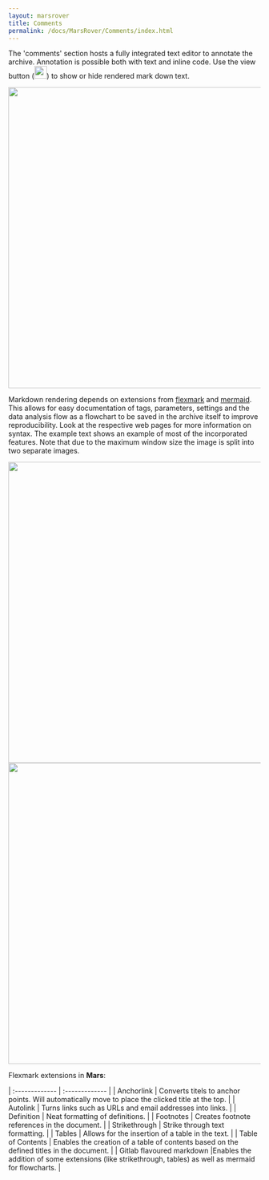```yaml
---
layout: marsrover
title: Comments
permalink: /docs/MarsRover/Comments/index.html
---
```


The 'comments' section hosts a fully integrated text editor to annotate the archive. Annotation is possible both with text and inline code. Use the view button (<img align='centre' src='{{site.baseurl}}/docs/img/Rover/img11.png' width='25' />) to show or hide rendered mark down text.


<img align='centre' src='{{site.baseurl}}/docs/img/Rover/img10.png' width='600' />

Markdown rendering depends on extensions from [flexmark](https://github.com/vsch/flexmark-java) and [mermaid](https://mermaid-js.github.io/mermaid/#/README). This allows for easy documentation of tags, parameters, settings and the data analysis flow as a flowchart to be saved in the archive itself to improve reproducibility. Look at the respective web pages for more information on syntax. The example text shows an example of most of the incorporated features. Note that due to the maximum window size the image is split into two separate images.

<img align='centre' src='{{site.baseurl}}/docs/img/Rover/img13.png' width='600' />

<img align='centre' src='{{site.baseurl}}/docs/img/Rover/img14.png' width='600' />

Flexmark extensions in **Mars**:

| :------------- | :------------- |
| Anchorlink       | Converts titels to anchor points. Will automatically move to place the clicked title at the top.       |
| Autolink      | Turns links such as URLs and email addresses into links.       |
| Definition       | Neat formatting of definitions.       |
| Footnotes       | Creates footnote references in the document.        |
| Strikethrough       | Strike through text formatting.       |
| Tables       | Allows for the insertion of a table in the text.        |
| Table of Contents      | Enables the creation of a table of contents based on the defined titles in the document.       |
| Gitlab flavoured markdown       |Enables the addition of some extensions (like strikethrough, tables) as well as mermaid for flowcharts.        |
